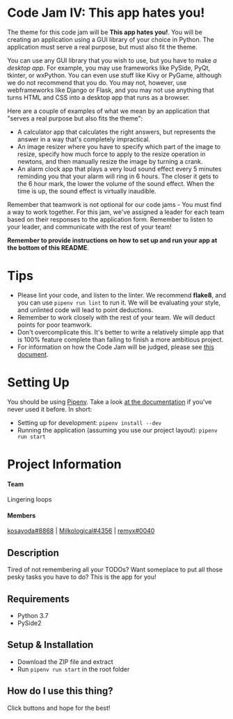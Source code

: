 # Code Jam IV: This app hates you!

The theme for this code jam will be **This app hates you!**. You will be creating an application using a GUI library of your choice in Python. The application must serve a real purpose, but must also fit the theme.

You can use any GUI library that you wish to use, but you have to make _a desktop app_. For example, you may use frameworks like PySide, PyQt, tkinter, or wxPython. You can even use stuff like Kivy or PyGame, although we do not recommend that you do. You may not, however, use webframeworks like Django or Flask, and you may not use anything that turns HTML and CSS into a desktop app that runs as a browser.

Here are a couple of examples of what we mean by an application that "serves a real purpose but also fits the theme":

- A calculator app that calculates the right answers, but represents the answer in a way that's completely impractical.
- An image resizer where you have to specify which part of the image to resize, specify how much force to apply to the resize operation in newtons, and then manually resize the image by turning a crank.
- An alarm clock app that plays a very loud sound effect every 5 minutes reminding you that your alarm will ring in 6 hours. The closer it gets to the 6 hour mark, the lower the volume of the sound effect. When the time is up, the sound effect is virtually inaudible.

Remember that teamwork is not optional for our code jams - You must find a way to work together. For this jam, we've assigned a leader for each team based on their responses to the application form. Remember to listen to your leader, and communicate with the rest of your team!

**Remember to provide instructions on how to set up and run your app at the bottom of this README**.

# Tips

- Please lint your code, and listen to the linter. We recommend **flake8**, and you can use `pipenv run lint` to run it. We will be evaluating your style, and unlinted code will lead to point deductions.
- Remember to work closely with the rest of your team. We will deduct points for poor teamwork.
- Don't overcomplicate this. It's better to write a relatively simple app that is 100% feature complete than failing to finish a more ambitious project.
- For information on how the Code Jam will be judged, please see [this document](https://wiki.pythondiscord.com/wiki/jams/judging).

# Setting Up

You should be using [Pipenv](https://pipenv.readthedocs.io/en/latest/). Take a look
[at the documentation](https://pipenv.readthedocs.io/en/latest/) if you've never used it before. In short:

- Setting up for development: `pipenv install --dev`
- Running the application (assuming you use our project layout): `pipenv run start`

# Project Information

#### Team

Lingering loops

#### Members

[kosayoda#8868](https://github.com/kosayoda "kosa") | [Milkological#4356](https://github.com/Milkological "Milkological") | [remyx#0040](https://github.com/remytanx "remyx")

## Description

Tired of not remembering all your TODOs? Want someplace to put all those pesky tasks you have to do? This is the app for you!

## Requirements

- Python 3.7
- PySide2

## Setup & Installation

- Download the ZIP file and extract
- Run `pipenv run start` in the root folder

## How do I use this thing?

Click buttons and hope for the best!
